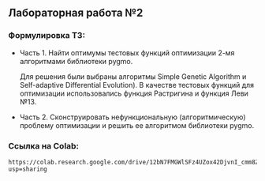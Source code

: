 ## Лабораторная работа №2

### Формулировка ТЗ:

*   Часть 1. Найти оптимумы тестовых функций оптимизации 2-мя алгоритмами библиотеки pygmo.

    Для решения были выбраны алгоритмы Simple Genetic Algorithm и Self-adaptive Differential Evolution). В качестве тестовых функций для оптимизации использовались           функция Растригина и функция Леви №13.

*   Часть 2. Сконструировать нефункциональную (алгоритмическую) проблему оптимизации и решить ее алгоритмом библиотеки pygmo.

### Ссылка на Colab:

    https://colab.research.google.com/drive/12bN7FMGWlSFz4UZox42DjvnI_cmm8Z36?usp=sharing
